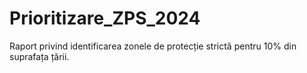 # Prioritizare_ZPS_2024
Raport privind identificarea zonele de protecție strictă pentru 10% din suprafața țării.
